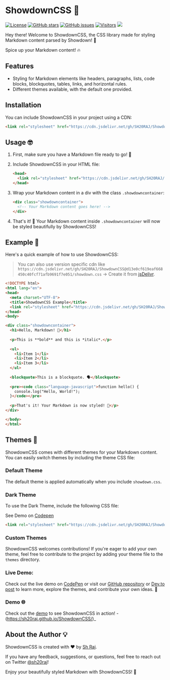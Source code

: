 # ShowdownCSS 🎨

[![License](https://img.shields.io/github/license/SH20RAJ/ShowdownCSS)](https://github.com/SH20RAJ/ShowdownCSS/blob/main/LICENSE)
[![GitHub stars](https://img.shields.io/github/stars/SH20RAJ/ShowdownCSS)](https://github.com/SH20RAJ/ShowdownCSS/stargazers)
[![GitHub issues](https://img.shields.io/github/issues/SH20RAJ/ShowdownCSS)](https://github.com/SH20RAJ/ShowdownCSS/issues)
[![Visitors](https://api.visitorbadge.io/api/visitors?path=https%3A%2F%2Fgithub.com%2FSH20RAJ%2FShowdownCSS&labelColor=%232ccce4&countColor=%23ff8a65&style=flat)](https://visitorbadge.io/status?path=https%3A%2F%2Fgithub.com%2FSH20RAJ%2FShowdownCSS)
[![](https://data.jsdelivr.com/v1/package/gh/SH20RAJ/ShowdownCSS/badge)](https://www.jsdelivr.com/package/gh/SH20RAJ/ShowdownCSS)

Hey there! Welcome to ShowdownCSS, the CSS library made for styling Markdown content parsed by Showdown! 🚀 

Spice up your Markdown content! 🔥

## Features

- Styling for Markdown elements like headers, paragraphs, lists, code blocks, blockquotes, tables, links, and horizontal rules.
- Different themes available, with the default one provided.

## Installation

You can include ShowdownCSS in your project using a CDN:

```html
<link rel="stylesheet" href="https://cdn.jsdelivr.net/gh/SH20RAJ/ShowdownCSS@main/showdown.css">
```

## Usage 🤓

1. First, make sure you have a Markdown file ready to go! 📄
2. Include ShowdownCSS in your HTML file:

    ```html
    <head>
      <link rel="stylesheet" href="https://cdn.jsdelivr.net/gh/SH20RAJ/ShowdownCSS@main/showdown.css">
    </head>
    ```

3. Wrap your Markdown content in a div with the class `.showdowncontainer`:

    ```html
    <div class="showdowncontainer">
      <!-- Your Markdown content goes here! -->
    </div>
    ```

4. That's it! 🎉 Your Markdown content inside `.showdowncontainer` will now be styled beautifully by ShowdownCSS!

## Example 🌈

Here's a quick example of how to use ShowdownCSS:

> You can also use version specific cdn like `https://cdn.jsdelivr.net/gh/SH20RAJ/ShowdownCSS@d13e0cf619eaf668450c40fcf71afb9691f7e051/showdown.css` -> Create it from [jsDelivr](https://www.jsdelivr.com/github).

```html
<!DOCTYPE html>
<html lang="en">
<head>
  <meta charset="UTF-8">
  <title>ShowdownCSS Example</title>
  <link rel="stylesheet" href="https://cdn.jsdelivr.net/gh/SH20RAJ/ShowdownCSS@main/showdown.css">
</head>
<body>

<div class="showdowncontainer">
  <h1>Hello, Markdown! 👋</h1>
  
  <p>This is **bold** and this is *italic*.</p>
  
  <ul>
    <li>Item 1</li>
    <li>Item 2</li>
    <li>Item 3</li>
  </ul>
  
  <blockquote>This is a blockquote. 🗣️</blockquote>
  
  <pre><code class="language-javascript">function hello() {
    console.log("Hello, World!");
  }</code></pre>
  
  <p>That's it! Your Markdown is now styled! 🎉</p>
</div>

</body>
</html>
```

## Themes 🎨

ShowdownCSS comes with different themes for your Markdown content. You can easily switch themes by including the theme CSS file:

### Default Theme

The default theme is applied automatically when you include `showdown.css`.

### Dark Theme

To use the Dark Theme, include the following CSS file:

See Demo on [Codepen](https://codepen.io/SH20RAJ/pen/QWRrvBj)

```html
<link rel="stylesheet" href="https://cdn.jsdelivr.net/gh/SH20RAJ/ShowdownCSS@main/themes/dark-theme.css">
```

### Custom Themes

ShowdownCSS welcomes contributions! If you're eager to add your own theme, feel free to contribute to the project by adding your theme file to the `themes` directory. 

### Live Demo:

Check out the live demo on [CodePen](https://codepen.io/SH20RAJ/pen/vYMapOr?editors=1000) or visit our [GitHub repository](https://github.com/SH20RAJ/ShowdownCSS) or [Dev.to post](https://dev.to/sh20raj/showdowncss-style-html-created-by-showdownjs-2lia) to learn more, explore the themes, and contribute your own ideas. 🌈

### Demo 🌐

Check out the [demo](https://sh20raj.github.io/ShowdownCSS/) to see ShowdownCSS in action! - (https://sh20raj.github.io/ShowdownCSS/)_

## About the Author 💡

ShowdownCSS is created with ❤️ by [Sh Raj](https://twitter.com/SH20RAJ).

If you have any feedback, suggestions, or questions, feel free to reach out on Twitter [@sh20raj](https://twitter.com/SH20RAJ)!

Enjoy your beautifully styled Markdown with ShowdownCSS! 🌟

